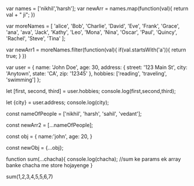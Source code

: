 <!-- forEach
  -can't break out through it
  -it is not exactly a loop
map
  - jabhi hame lage ki hame ek array se dusra array banana hai
   conditions :- naye array me pehle wala array jitne hi elements
   hai tab ham map use kar sakte hai  -->

var names = ['nikhil','harsh'];
var newArr = names.map(function(val){
return val + " ji";
})

<!-- filter
  - filter me naye array me jaruri nai hai ki utne hi elements aaye jitne pichle array me the
    kam bhi ho sakte hai
  - jab return true hoga tab hi jo value return hoga false hua to nai hoga  -->

var moreNames = [
'alice', 'Bob', 'Charlie', 'David', 'Eve',
'Frank', 'Grace', 'ana', 'ava', 'Jack',
'Kathy', 'Leo', 'Mona', 'Nina', 'Oscar',
'Paul', 'Quincy', 'Rachel', 'Steve', 'Tina'
];

var newArr1 = moreNames.filter(function(val){
if(val.startsWith('a')){
return true;
}
})

<!-- destructuring
  -jab koi detailed object ho hamare pass aur hame wo object me kisi object ki property
   access karni ho tab ham destructuring ka use karte hai 
  - agar koi object ki property ko access karna hai to {} use karna aur agar array hoga
   to [] use karna hai 
  - aur agar kisi array me koi index ka element choddna ho to [_,_] use karna hai-->

var user = {
name: 'John Doe',
age: 30,
address: {
street: '123 Main St',
city: 'Anytown',
state: 'CA',
zip: '12345'
},
hobbies: ['reading', 'traveling', 'swimming']
};

let [first, second, third] = user.hobbies;
console.log(first,second,third);

let {city} = user.address;
console.log(city);






<!-- spread and rest operator 

  -jab ham bina directly koi array ko dusre array ko copy karte hai to wo copy nai hota
   hai refer hota hai 
  - agar hame copy karna hai tab ham ... operator use karte hai (spread)
  - jab koi function banate hai tab hame parameters chahiye hote hai tab ham rest operator use karte hai -->

  <!-- // spread and rest operator  -->

<!-- // use of rest operator in arrays -->
const nameOfPeople = ['nikhil', 'harsh', 'sahil', 'vedant'];

const newArr2 = [...nameOfPeople]; 

<!-- // use of rest operator in objects  -->
const obj = {
    name:'john',
    age: 20,
}

const newObj = {...obj};
<!-- //use of rest operator in functions  -->
function sum(...chacha){
    console.log(chacha);      //sum ke params ek array banke chacha me store hojayenge 
}

sum(1,2,3,4,5,5,6,7)




